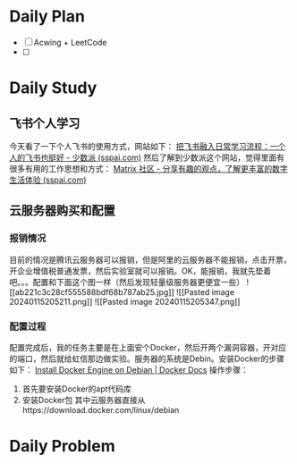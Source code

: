 # Daily Plan
- [ ] Acwing + LeetCode
- [ ] 
# Daily Study
## 飞书个人学习
今天看了一下个人飞书的使用方式，网站如下：
[把飞书融入日常学习流程：一个人的飞书也挺好 - 少数派 (sspai.com)](https://sspai.com/post/58446#!)
然后了解到少数派这个网站，觉得里面有很多有用的工作思想和方式：
[Matrix 社区 - 分享有趣的观点，了解更丰富的数字生活体验 (sspai.com)](https://sspai.com/matrix)

## 云服务器购买和配置

### 报销情况
目前的情况是腾讯云服务器可以报销，但是阿里的云服务器不能报销，点击开票，开企业增值税普通发票，然后实验室就可以报销。OK，能报销，我就先垫着吧。。。配置和下面这个图一样（然后发现轻量级服务器更便宜一些）
![[ab221c3c28cf555588bdf68b787ab25.jpg]]
![[Pasted image 20240115205211.png]]
![[Pasted image 20240115205347.png]]
### 配置过程
配置完成后，我的任务主要是在上面安个Docker，然后开两个漏洞容器，开对应的端口，然后就给虹信那边做实验。服务器的系统是Debin。安装Docker的步骤如下：
[Install Docker Engine on Debian | Docker Docs](https://docs.docker.com/engine/install/debian/)
操作步骤：
1. 首先要安装Docker的apt代码库
2. 安装Docker包
其中云服务器直接从https://download.docker.com/linux/debian
# Daily Problem
